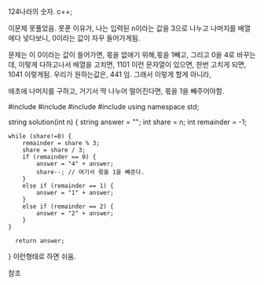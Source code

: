 124나라의 숫자. 
c++;

이문제 못풀었음. 못푼 이유가, 나는 입력된 n이라는 값을 3으로 나누고 나머지를 배열에다 넣다보니, 0이라는 값이 자꾸 들어가게됨.

문제는 이 0이라는 값이 들어가면, 몫을 없애기 위해,몫을 1빼고, 그리고 0을 4로 바꾸는데, 이렇게 다하고나서 배열을 고치면, 1101 이런 문자열이 있으면, 한번 고치게 되면, 1041 이렇게됨. 
우리가 원하는값은, 441 임. 그래서 이렇게 할게 아니라,

애초에 나머지를 구하고, 거기서 딱 나누어 떨어진다면, 몫을 1을 빼주어야함. 

#include <string>
#include <vector>
#include <iostream>
#include <algorithm>
using namespace std;

string solution(int n) {
    string answer = ""; 
    int share = n;
    int remainder = -1;
    
    while (share!=0) {
        remainder = share % 3;
        share = share / 3;
        if (remainder == 0) {
            answer = "4" + answer;
            share--; // 여기서 몫을 1을 빼준다. 
        }
        else if (remainder == 1) {
            answer = "1" + answer;
        }
        else if (remainder == 2) {
            answer = "2" + answer;
        }
    }

      return answer;

}
이런형태로 하면 쉬움. 


참조
